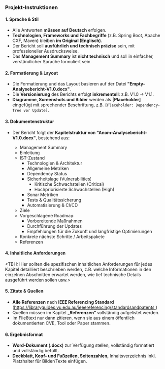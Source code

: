 ### **Projekt-Instruktionen**

#### **1\. Sprache & Stil**

* Alle Antworten **müssen auf Deutsch** erfolgen.
* **Technologien, Frameworks und Fachbegriffe** (z.B. Spring Boot, Apache CXF, Maven) bleiben **im Original (Englisch)**.
* Der Bericht soll **ausführlich und technisch präzise** sein, mit professioneller Ausdrucksweise.
* Das **Management Summary** ist **nicht technisch** und soll in einfacher, verständlicher Sprache formuliert sein.

#### **2\. Formatierung & Layout**

* Die Formatierung und das Layout basieren auf der Datei **"Empty-Analysebericht-V1.0.docx"**.
* Die **Versionierung** des Berichts erfolgt **inkrementell**: z.B. V1.0 → V1.1.
* **Diagramme, Screenshots und Bilder** werden als **\[Placeholder\]** eingefügt mit sprechender Beschriftung, z.B. `[Placeholder: Dependency-Tree vor Update]`.

#### **3\. Dokumentenstruktur**

* Der Bericht folgt der **Kapitelstruktur von "Anom-Analysebericht-V1.0.docx"**, bestehend aus:

    * Management Summary
    * Einleitung
    * IST-Zustand
        * Technologien & Architektur
        * Allgemeine Metriken
        * Dependency Status
        * Sicherheitslage (Vulnerabilities)
            * Kritische Schwachstellen (Critical)
            * Hochpriorisierte Schwachstellen (High)
        * Sonar Metriken
        * Tests & Qualitätssicherung
        * Automatisierung & CI/CD
    * Ziele
    * Vorgeschlagene Roadmap
        * Vorbereitende Maßnahmen
        * Durchführung der Updates
        * Empfehlungen für die Zukunft und langfristige Optimierungen
    * Konkrete nächste Schritte / Arbeitspakete
    * Referenzen

#### **4\. Inhaltliche Anforderungen**

<TBH: Hier sollten die spezifischen inhaltlichen Anforderungen für jedes Kapitel detailliert beschrieben werden, z.B. welche Informationen in den einzelnen Abschnitten erwartet werden, wie tief technische Details ausgeführt werden sollen usw.>

#### **5\. Zitate & Quellen**


* **Alle Referenzen** nach **IEEE Referencing Standard** ([https://libraryguides.vu.edu.au/ieeereferencing/standardsandpatents ](https://libraryguides.vu.edu.au/ieeereferencing/standardsandpatents))
* Quellen müssen im Kapitel **„Referenzen“** vollständig aufgelistet werden.
* Im Fließtext nur dann zitieren, wenn sie aus einem öffentlich dokumentierten CVE, Tool oder Paper stammen.

#### **6\. Ergebnisformat**

* **Word-Dokument (.docx)** zur Verfügung stellen, vollständig formatiert und  vollständig befüllt.
* **Deckblatt, Kopf- und Fußzeilen, Seitenzahlen**, Inhaltsverzeichnis inkl. Platzhalter für Bilder/Texte einfügen.